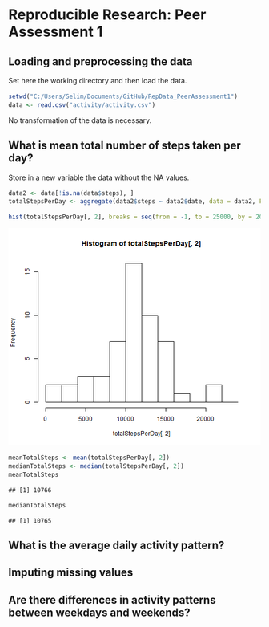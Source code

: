 # Reproducible Research: Peer Assessment 1


## Loading and preprocessing the data

Set here the working directory and then load the data.


```r
setwd("C:/Users/Selim/Documents/GitHub/RepData_PeerAssessment1")
data <- read.csv("activity/activity.csv")
```


No transformation of the data is necessary.

## What is mean total number of steps taken per day?

Store in a new variable the data without the NA values.


```r
data2 <- data[!is.na(data$steps), ]
totalStepsPerDay <- aggregate(data2$steps ~ data2$date, data = data2, FUN = sum)
```



```r
hist(totalStepsPerDay[, 2], breaks = seq(from = -1, to = 25000, by = 2000))
```

![plot of chunk unnamed-chunk-1](figure/unnamed-chunk-1.png) 



```r
meanTotalSteps <- mean(totalStepsPerDay[, 2])
medianTotalSteps <- median(totalStepsPerDay[, 2])
meanTotalSteps
```

```
## [1] 10766
```

```r
medianTotalSteps
```

```
## [1] 10765
```



## What is the average daily activity pattern?



## Imputing missing values



## Are there differences in activity patterns between weekdays and weekends?
